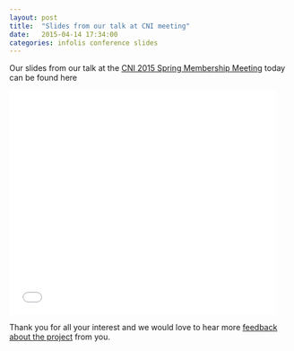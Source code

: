 ```yaml
---
layout: post
title:  "Slides from our talk at CNI meeting"
date:   2015-04-14 17:34:00
categories: infolis conference slides
---
```


Our slides from our talk at the [CNI 2015 Spring Membership Meeting](http://www.cni.org/events/membership-meetings/upcoming-meeting/spring-2015/) today can be found here

<iframe src="//www.slideshare.net/slideshow/embed_code/47004010" width="476" height="400" frameborder="0" marginwidth="0" marginheight="0" scrolling="no"></iframe>

Thank you for all your interest and we would love to hear more [feedback about the project](http://wiki.bib.uni-mannheim.de/limesurvey/index.php?sid=55594&lang=en) from you.
